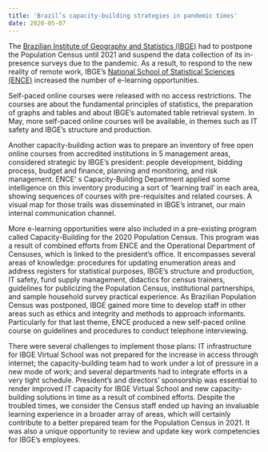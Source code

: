 ```yaml
---
title: 'Brazil’s capacity-building strategies in pandemic times'
date: 2020-05-07
---
```


The
[Brazilian Institute of Geography and Statistics (IBGE)](https://www.ibge.gov.br/en/home-eng.html)
had to postpone the Population Census until 2021 and suspend the data collection
of its in-presence surveys due to the pandemic. As a result, to respond to the
new reality of remote work, IBGE’s
[National School of Statistical Sciences (ENCE)](http://www.ence.ibge.gov.br/)
increased the number of e-learning opportunities.

Self-paced online courses were released with no access restrictions. The courses
are about the fundamental principles of statistics, the preparation of graphs
and tables and about IBGE’s automated table retrieval system. In May, more
self-paced online courses will be available, in themes such as IT safety and
IBGE’s structure and production.

Another capacity-building action was to prepare an inventory of free open online
courses from accredited institutions in 5 management areas, considered strategic
by IBGE’s president: people development, bidding process, budget and finance,
planning and monitoring, and risk management. ENCE’ s Capacity-Building
Department applied some intelligence on this inventory producing a sort of
‘learning trail’ in each area, showing sequences of courses with pre-requisites
and related courses. A visual map for those trails was disseminated in IBGE’s
intranet, our main internal communication channel.

More e-learning opportunities were also included in a pre-existing program
called Capacity-Building for the 2020 Population Census. This program was a
result of combined efforts from ENCE and the Operational Department of Censuses,
which is linked to the president’s office. It encompasses several areas of
knowledge: procedures for updating enumeration areas and address registers for
statistical purposes, IBGE’s structure and production, IT safety, fund supply
management, didactics for census trainers, guidelines for publicizing the
Population Census, institutional partnerships, and sample household survey
practical experience. As Brazilian Population Census was postponed, IBGE gained
more time to develop staff in other areas such as ethics and integrity and
methods to approach informants. Particularly for that last theme, ENCE produced
a new self-paced online course on guidelines and procedures to conduct telephone
interviewing.

There were several challenges to implement those plans: IT infrastructure for
IBGE Virtual School was not prepared for the increase in access through
internet; the capacity-building team had to work under a lot of pressure in a
new mode of work; and several departments had to integrate efforts in a very
tight schedule. President’s and directors’ sponsorship was essential to render
improved IT capacity for IBGE Virtual School and new capacity-building solutions
in time as a result of combined efforts. Despite the troubled times, we consider
the Census staff ended up having an invaluable learning experience in a broader
array of areas, which will certainly contribute to a better prepared team for
the Population Census in 2021. It was also a unique opportunity to review and
update key work competencies for IBGE’s employees.
